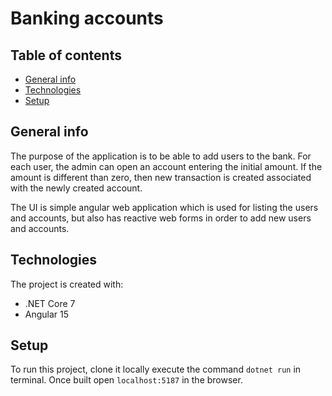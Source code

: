 ﻿# Banking accounts

## Table of contents
* [General info](#general-info)
* [Technologies](#technologies)
* [Setup](#setup)

## General info
The purpose of the application is to be able to add users to the bank.
For each user, the admin can open an account entering the initial amount.
If the amount is different than zero, then new transaction is created associated with the newly created account.

The UI is simple angular web application which is used for listing the users and accounts,
but also has reactive web forms in order to add new users and accounts.

## Technologies
The project is created with:
* .NET Core 7
* Angular 15

## Setup
To run this project, clone it locally execute the command `dotnet run` in terminal. Once built open `localhost:5187` in the browser.